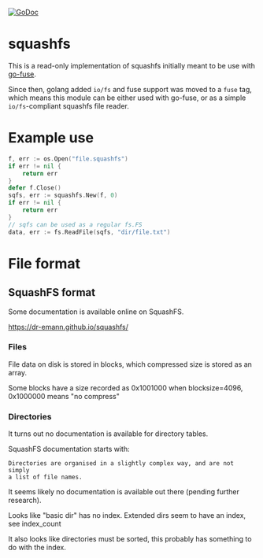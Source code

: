 [![GoDoc](https://godoc.org/github.com/KarpelesLab/squashfs?status.svg)](https://godoc.org/github.com/KarpelesLab/squashfs)

# squashfs

This is a read-only implementation of squashfs initially meant to be use with [go-fuse](https://github.com/hanwen/go-fuse/).

Since then, golang added `io/fs` and fuse support was moved to a `fuse` tag, which means this module can be either used with go-fuse, or as a simple `io/fs`-compliant squashfs file reader.

# Example use

```go
f, err := os.Open("file.squashfs")
if err != nil {
	return err
}
defer f.Close()
sqfs, err := squashfs.New(f, 0)
if err != nil {
	return err
}
// sqfs can be used as a regular fs.FS
data, err := fs.ReadFile(sqfs, "dir/file.txt")
```

# File format

## SquashFS format

Some documentation is available online on SquashFS.

https://dr-emann.github.io/squashfs/

### Files

File data on disk is stored in blocks, which compressed size is stored as an array.

Some blocks have a size recorded as 0x1001000 when blocksize=4096, 0x1000000 means "no compress"

### Directories

It turns out no documentation is available for directory tables.

SquashFS documentation starts with:

	Directories are organised in a slightly complex way, and are not simply
	a list of file names.

It seems likely no documentation is available out there (pending further research).

Looks like "basic dir" has no index. Extended dirs seem to have an index, see index_count

It also looks like directories must be sorted, this probably has something to do with the index.
